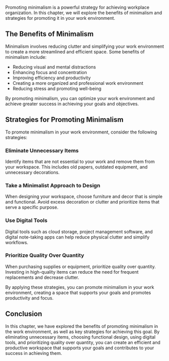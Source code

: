 
Promoting minimalism is a powerful strategy for achieving workplace organization. In this chapter, we will explore the benefits of minimalism and strategies for promoting it in your work environment.

The Benefits of Minimalism
--------------------------

Minimalism involves reducing clutter and simplifying your work environment to create a more streamlined and efficient space. Some benefits of minimalism include:

* Reducing visual and mental distractions
* Enhancing focus and concentration
* Improving efficiency and productivity
* Creating a more organized and professional work environment
* Reducing stress and promoting well-being

By promoting minimalism, you can optimize your work environment and achieve greater success in achieving your goals and objectives.

Strategies for Promoting Minimalism
-----------------------------------

To promote minimalism in your work environment, consider the following strategies:

### Eliminate Unnecessary Items

Identify items that are not essential to your work and remove them from your workspace. This includes old papers, outdated equipment, and unnecessary decorations.

### Take a Minimalist Approach to Design

When designing your workspace, choose furniture and decor that is simple and functional. Avoid excess decoration or clutter and prioritize items that serve a specific purpose.

### Use Digital Tools

Digital tools such as cloud storage, project management software, and digital note-taking apps can help reduce physical clutter and simplify workflows.

### Prioritize Quality Over Quantity

When purchasing supplies or equipment, prioritize quality over quantity. Investing in high-quality items can reduce the need for frequent replacements and decrease clutter.

By applying these strategies, you can promote minimalism in your work environment, creating a space that supports your goals and promotes productivity and focus.

Conclusion
----------

In this chapter, we have explored the benefits of promoting minimalism in the work environment, as well as key strategies for achieving this goal. By eliminating unnecessary items, choosing functional design, using digital tools, and prioritizing quality over quantity, you can create an efficient and productive workspace that supports your goals and contributes to your success in achieving them.
